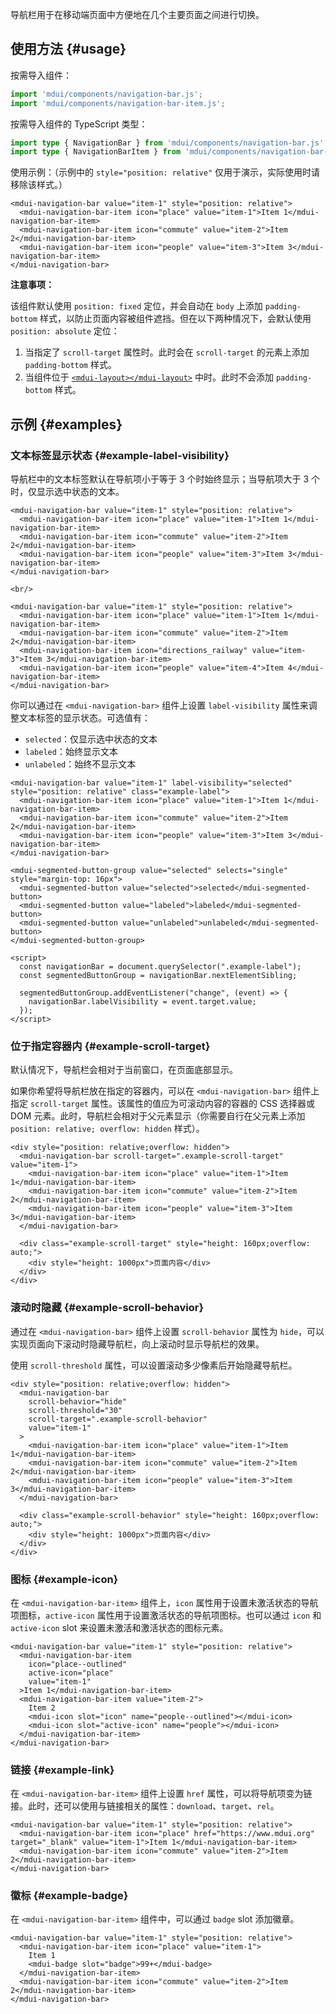导航栏用于在移动端页面中方便地在几个主要页面之间进行切换。

## 使用方法 {#usage}

按需导入组件：

```js
import 'mdui/components/navigation-bar.js';
import 'mdui/components/navigation-bar-item.js';
```

按需导入组件的 TypeScript 类型：

```ts
import type { NavigationBar } from 'mdui/components/navigation-bar.js';
import type { NavigationBarItem } from 'mdui/components/navigation-bar-item.js';
```

使用示例：（示例中的 `style="position: relative"` 仅用于演示，实际使用时请移除该样式。）

```html,example
<mdui-navigation-bar value="item-1" style="position: relative">
  <mdui-navigation-bar-item icon="place" value="item-1">Item 1</mdui-navigation-bar-item>
  <mdui-navigation-bar-item icon="commute" value="item-2">Item 2</mdui-navigation-bar-item>
  <mdui-navigation-bar-item icon="people" value="item-3">Item 3</mdui-navigation-bar-item>
</mdui-navigation-bar>
```

**注意事项：**

该组件默认使用 `position: fixed` 定位，并会自动在 `body` 上添加 `padding-bottom` 样式，以防止页面内容被组件遮挡。但在以下两种情况下，会默认使用 `position: absolute` 定位：

1. 当指定了 `scroll-target` 属性时。此时会在 `scroll-target` 的元素上添加 `padding-bottom` 样式。
2. 当组件位于 [`<mdui-layout></mdui-layout>`](/zh-cn/docs/2/components/layout) 中时。此时不会添加 `padding-bottom` 样式。

## 示例 {#examples}

### 文本标签显示状态 {#example-label-visibility}

导航栏中的文本标签默认在导航项小于等于 3 个时始终显示；当导航项大于 3 个时，仅显示选中状态的文本。

```html,example,expandable
<mdui-navigation-bar value="item-1" style="position: relative">
  <mdui-navigation-bar-item icon="place" value="item-1">Item 1</mdui-navigation-bar-item>
  <mdui-navigation-bar-item icon="commute" value="item-2">Item 2</mdui-navigation-bar-item>
  <mdui-navigation-bar-item icon="people" value="item-3">Item 3</mdui-navigation-bar-item>
</mdui-navigation-bar>

<br/>

<mdui-navigation-bar value="item-1" style="position: relative">
  <mdui-navigation-bar-item icon="place" value="item-1">Item 1</mdui-navigation-bar-item>
  <mdui-navigation-bar-item icon="commute" value="item-2">Item 2</mdui-navigation-bar-item>
  <mdui-navigation-bar-item icon="directions_railway" value="item-3">Item 3</mdui-navigation-bar-item>
  <mdui-navigation-bar-item icon="people" value="item-4">Item 4</mdui-navigation-bar-item>
</mdui-navigation-bar>
```

你可以通过在 `<mdui-navigation-bar>` 组件上设置 `label-visibility` 属性来调整文本标签的显示状态。可选值有：

* `selected`：仅显示选中状态的文本
* `labeled`：始终显示文本
* `unlabeled`：始终不显示文本

```html,example,expandable
<mdui-navigation-bar value="item-1" label-visibility="selected" style="position: relative" class="example-label">
  <mdui-navigation-bar-item icon="place" value="item-1">Item 1</mdui-navigation-bar-item>
  <mdui-navigation-bar-item icon="commute" value="item-2">Item 2</mdui-navigation-bar-item>
  <mdui-navigation-bar-item icon="people" value="item-3">Item 3</mdui-navigation-bar-item>
</mdui-navigation-bar>

<mdui-segmented-button-group value="selected" selects="single" style="margin-top: 16px">
  <mdui-segmented-button value="selected">selected</mdui-segmented-button>
  <mdui-segmented-button value="labeled">labeled</mdui-segmented-button>
  <mdui-segmented-button value="unlabeled">unlabeled</mdui-segmented-button>
</mdui-segmented-button-group>

<script>
  const navigationBar = document.querySelector(".example-label");
  const segmentedButtonGroup = navigationBar.nextElementSibling;

  segmentedButtonGroup.addEventListener("change", (event) => {
    navigationBar.labelVisibility = event.target.value;
  });
</script>
```

### 位于指定容器内 {#example-scroll-target}

默认情况下，导航栏会相对于当前窗口，在页面底部显示。

如果你希望将导航栏放在指定的容器内，可以在 `<mdui-navigation-bar>` 组件上指定 `scroll-target` 属性。该属性的值应为可滚动内容的容器的 CSS 选择器或 DOM 元素。此时，导航栏会相对于父元素显示（你需要自行在父元素上添加 `position: relative; overflow: hidden` 样式）。

```html,example,expandable
<div style="position: relative;overflow: hidden">
  <mdui-navigation-bar scroll-target=".example-scroll-target" value="item-1">
    <mdui-navigation-bar-item icon="place" value="item-1">Item 1</mdui-navigation-bar-item>
    <mdui-navigation-bar-item icon="commute" value="item-2">Item 2</mdui-navigation-bar-item>
    <mdui-navigation-bar-item icon="people" value="item-3">Item 3</mdui-navigation-bar-item>
  </mdui-navigation-bar>

  <div class="example-scroll-target" style="height: 160px;overflow: auto;">
    <div style="height: 1000px">页面内容</div>
  </div>
</div>
```

### 滚动时隐藏 {#example-scroll-behavior}

通过在 `<mdui-navigation-bar>` 组件上设置 `scroll-behavior` 属性为 `hide`，可以实现页面向下滚动时隐藏导航栏，向上滚动时显示导航栏的效果。

使用 `scroll-threshold` 属性，可以设置滚动多少像素后开始隐藏导航栏。

```html,example,expandable
<div style="position: relative;overflow: hidden">
  <mdui-navigation-bar
    scroll-behavior="hide"
    scroll-threshold="30"
    scroll-target=".example-scroll-behavior"
    value="item-1"
  >
    <mdui-navigation-bar-item icon="place" value="item-1">Item 1</mdui-navigation-bar-item>
    <mdui-navigation-bar-item icon="commute" value="item-2">Item 2</mdui-navigation-bar-item>
    <mdui-navigation-bar-item icon="people" value="item-3">Item 3</mdui-navigation-bar-item>
  </mdui-navigation-bar>

  <div class="example-scroll-behavior" style="height: 160px;overflow: auto;">
    <div style="height: 1000px">页面内容</div>
  </div>
</div>
```

### 图标 {#example-icon}

在 `<mdui-navigation-bar-item>` 组件上，`icon` 属性用于设置未激活状态的导航项图标，`active-icon` 属性用于设置激活状态的导航项图标。也可以通过 `icon` 和 `active-icon` slot 来设置未激活和激活状态的图标元素。

```html,example,expandable
<mdui-navigation-bar value="item-1" style="position: relative">
  <mdui-navigation-bar-item
    icon="place--outlined"
    active-icon="place"
    value="item-1"
  >Item 1</mdui-navigation-bar-item>
  <mdui-navigation-bar-item value="item-2">
    Item 2
    <mdui-icon slot="icon" name="people--outlined"></mdui-icon>
    <mdui-icon slot="active-icon" name="people"></mdui-icon>
  </mdui-navigation-bar-item>
</mdui-navigation-bar>
```

### 链接 {#example-link}

在 `<mdui-navigation-bar-item>` 组件上设置 `href` 属性，可以将导航项变为链接。此时，还可以使用与链接相关的属性：`download`、`target`、`rel`。

```html,example,expandable
<mdui-navigation-bar value="item-1" style="position: relative">
  <mdui-navigation-bar-item icon="place" href="https://www.mdui.org" target="_blank" value="item-1">Item 1</mdui-navigation-bar-item>
  <mdui-navigation-bar-item icon="commute" value="item-2">Item 2</mdui-navigation-bar-item>
</mdui-navigation-bar>
```

### 徽标 {#example-badge}

在 `<mdui-navigation-bar-item>` 组件中，可以通过 `badge` slot 添加徽章。

```html,example,expandable
<mdui-navigation-bar value="item-1" style="position: relative">
  <mdui-navigation-bar-item icon="place" value="item-1">
    Item 1
    <mdui-badge slot="badge">99+</mdui-badge>
  </mdui-navigation-bar-item>
  <mdui-navigation-bar-item icon="commute" value="item-2">Item 2</mdui-navigation-bar-item>
</mdui-navigation-bar>
```
